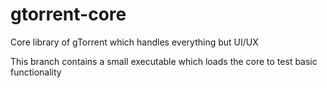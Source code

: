 gtorrent-core
=============

Core library of gTorrent which handles everything but UI/UX

This branch contains a small executable which loads the core to test basic functionality
